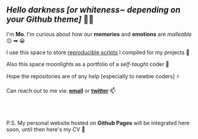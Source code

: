 ## ***Hello darkness [or whiteness~ depending on your Github theme]*** 👋👻

I'm **Mo**. I'm curious about how our **memories** and **emotions** are *malleable* 😔 ➡ 😀

I use this space to store <ins>reproducible scripts</ins> I compiled for my projects 🔭

Also this space moonlights as a portfolio of a *self-taught* coder 🤖

Hope the repositories are of any help [especially to newbie coders] ⚡

Can reach out to me via: [**email**](mailto:mohith96@connect.hku.hk?subject=[GitHub]%20Source%20Han%20Sans) or [**twitter**](https://twitter.com/MohithMVarma) 📫

<br/>
<br/>


P.S. My personal website hosted on **Github Pages** will be integrated here soon, until then here's my CV 🐣


<!--
**movivi/movivi** is a ✨ _special_ ✨ repository because its `README.md` (this file) appears on your GitHub profile.

Here are some ideas to get you started:

- 🔭 I’m currently working on ...
- 🌱 I’m currently learning ...
- 👯 I’m looking to collaborate on ...
- 🤔 I’m looking for help with ...
- 💬 Ask me about ...
- 📫 How to reach me: ...
- 😄 Pronouns: ...
- ⚡ Fun fact: ...
-->
